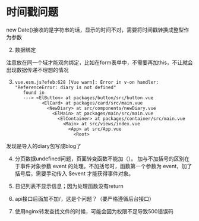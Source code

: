 # 时间戳问题
new Date()接收的是字符串的话，显示的时间不对，需要将时间戳转换成整型作为参数


2. 数据绑定

注意放在同一个域才能双向绑定，比如在form表单中，不需要再加this，不让就会出现数据传递不理想的情况

3. ```
   vue.esm.js?efeb:628 [Vue warn]: Error in v-on handler: "ReferenceError: diary is not defined"
      found in
      ---> <ElButton> at packages/button/src/button.vue
             <ElCard> at packages/card/src/main.vue
               <NewDiary> at src/components/newDiary.vue
                 <ElMain> at packages/main/src/main.vue
                   <ElContainer> at packages/container/src/main.vue
                     <Main> at src/views/index.vue
                       <App> at src/App.vue
                         <Root>
   ```
发现是导入的diary包写成blog了

4. 分页数据undefined问题，页面转变函数不能加（）。
加与不加括号的区别在于事件对象参数 event 的处理。不加括号时，函数第一个参数为 event，加了括号后，需要手动传入 $event 才能获得事件对象。


5. 日记列表不显示信息；因为处理函数没有return

6. api接口后面加不加/，这是个问题？（要严格遵循后台接口）

7. 使用nginx转发查找文件的时候，可能会因为权限不足导致500错误码
